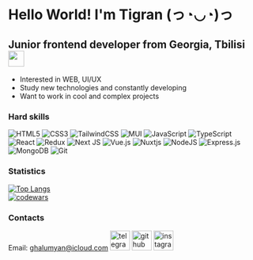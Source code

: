 # Hello World! I'm Tigran (っ◔◡◔)っ
## Junior frontend developer from Georgia, Tbilisi <img src="https://upload.wikimedia.org/wikipedia/commons/0/0f/Flag_of_Georgia.svg" width="32"/>

* Interested in WEB, UI/UX
* Study new technologies and constantly developing
* Want to work in cool and complex projects




### Hard skills ###
![HTML5](https://img.shields.io/badge/html5-%23E34F26.svg?style=for-the-badge&logo=html5&logoColor=white)
![CSS3](https://img.shields.io/badge/css3-%231572B6.svg?style=for-the-badge&logo=css3&logoColor=white)
![TailwindCSS](https://img.shields.io/badge/tailwindcss-%2338B2AC.svg?style=for-the-badge&logo=tailwind-css&logoColor=white)
![MUI](https://img.shields.io/badge/MUI-%230081CB.svg?style=for-the-badge&logo=mui&logoColor=white)
![JavaScript](https://img.shields.io/badge/javascript-%23323330.svg?style=for-the-badge&logo=javascript&logoColor=%23F7DF1E)
![TypeScript](https://img.shields.io/badge/typescript-%23007ACC.svg?style=for-the-badge&logo=typescript&logoColor=white)
![React](https://img.shields.io/badge/react-%2320232a.svg?style=for-the-badge&logo=react&logoColor=%2361DAFB)
![Redux](https://img.shields.io/badge/redux-%23593d88.svg?style=for-the-badge&logo=redux&logoColor=white)
![Next JS](https://img.shields.io/badge/Next-black?style=for-the-badge&logo=next.js&logoColor=white)
![Vue.js](https://img.shields.io/badge/vuejs-%2335495e.svg?style=for-the-badge&logo=vuedotjs&logoColor=%234FC08D)
![Nuxtjs](https://img.shields.io/badge/Nuxt-002E3B?style=for-the-badge&logo=nuxtdotjs&logoColor=#00DC82)
![NodeJS](https://img.shields.io/badge/node.js-6DA55F?style=for-the-badge&logo=node.js&logoColor=white)
![Express.js](https://img.shields.io/badge/express.js-%23404d59.svg?style=for-the-badge&logo=express&logoColor=%2361DAFB)
![MongoDB](https://img.shields.io/badge/MongoDB-%234ea94b.svg?style=for-the-badge&logo=mongodb&logoColor=white)
![Git](https://img.shields.io/badge/git-%23F05033.svg?style=for-the-badge&logo=git&logoColor=white)
  
### Statistics ###
[![Top Langs](https://github-readme-stats.vercel.app/api/top-langs/?username=cashoutthebag&layout=compact&theme=dark)](https://github.com/cashoutthebag/github-readme-stats)  
[![codewars](https://www.codewars.com/users/cashoutthebag/badges/large)](https://www.codewars.com/users/cashoutthebag)   

### Contacts ###
Email: ghalumyan@icloud.com
 [<img src='https://cdn.jsdelivr.net/npm/simple-icons@3.0.1/icons/telegram.svg' alt='telegram' height='40'>](https://t.me/coke666ck)  [<img src='https://cdn.jsdelivr.net/npm/simple-icons@3.0.1/icons/github.svg' alt='github' height='40'>](https://github.com/cashoutthebag)  [<img src='https://cdn.jsdelivr.net/npm/simple-icons@3.0.1/icons/instagram.svg' alt='instagram' height='40'>](https://www.instagram.com/cashoutthebag/) 
